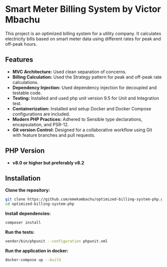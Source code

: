 # Smart Meter Billing System by Victor Mbachu

This project is an optimized billing system for a utility company. It calculates electricity bills based on smart meter data using different rates for peak and off-peak hours.

## Features

- **MVC Architecture:** Used clean separation of concerns.
- **Billing Calculation:** Used the Strategy pattern for peak and off-peak rate calculations.
- **Dependency Injection:** Used dependency injection for decoupled and testable code.
- **Testing:** Installed and used php unit version 9.5 for Unit and Integration test.
- **Containerization:** Installed and setup Docker and Docker Compose configurations are included.
- **Modern PHP Practices:** Adhered to Sensible type declarations, encapsulation, and PSR-12.
- **Git version Control:** Designed for a collaborative workflow using Git with feature branches and pull requests.

## PHP Version
- **v8.0 or higher but preferably v8.2**

## Installation
**Clone the repository:**
   ```bash
   git clone https://github.com/emekambachu/optimized-billing-system-php.git
   cd optimized-billing-system-php
```
   
**Install dependencies:**
   ```bash
   composer install
```

**Run the tests:**
   ```bash
   vendor/bin/phpunit --configuration phpunit.xml
```

**Run the application in docker:**
   ```bash
   docker-compose up --build
```